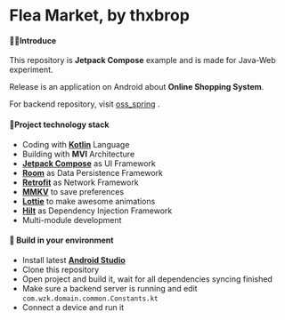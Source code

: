 # Flea Market, by thxbrop

####  🙋‍♂️Introduce

This repository is **Jetpack Compose** example and is made for Java-Web experiment.

Release is an application on Android about **Online Shopping System**.

For backend repository, visit [oss_spring](https://github.com/thxbrop/oss_spring) .

#### 📙Project technology stack

- Coding with **[Kotlin](https://kotlinlang.org/)** Language
- Building with **MVI** Architecture
- **[Jetpack Compose](https://developer.android.com/jetpack/compose)** as UI Framework
- **[Room](https://developer.android.com/training/data-storage/room)** as Data Persistence Framework
- **[Retrofit](https://square.github.io/retrofit/)** as Network Framework
- **[MMKV](https://github.com/Tencent/MMKV)** to save preferences
- **[Lottie](https://github.com/airbnb/lottie-android)** to make awesome animations
- **[Hilt](https://developer.android.com/training/dependency-injection/hilt-android)** as Dependency
  Injection Framework
- Multi-module development

#### 🎉 Build in your environment

- Install latest **[Android Studio](https://developer.android.com/studio)**
- Clone this repository
- Open project and build it, wait for all dependencies syncing finished
- Make sure a backend server is running and edit `com.wzk.domain.common.Constants.kt`
- Connect a device and run it
